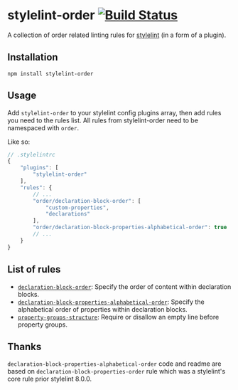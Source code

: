 # stylelint-order [![Build Status][ci-img]][ci]

A collection of order related linting rules for [stylelint] (in a form of a plugin).

## Installation

```
npm install stylelint-order
```

## Usage

Add `stylelint-order` to your stylelint config plugins array, then add rules you need to the rules list. All rules from stylelint-order need to be namespaced with `order`.

Like so:

```js
// .stylelintrc
{
	"plugins": [
		"stylelint-order"
	],
	"rules": {
		// ...
		"order/declaration-block-order": [
			"custom-properties",
			"declarations"
		],
		"order/declaration-block-properties-alphabetical-order": true
		// ...
	}
}
```

## List of rules

* [`declaration-block-order`](./rules/declaration-block-order/README.md): Specify the order of content within declaration blocks.
* [`declaration-block-properties-alphabetical-order`](./rules/declaration-block-properties-alphabetical-order/README.md): Specify the alphabetical order of properties within declaration blocks.
* [`property-groups-structure`](./rules/property-groups-structure/README.md): Require or disallow an empty line before property groups.

## Thanks

`declaration-block-properties-alphabetical-order` code and readme are based on `declaration-block-properties-order` rule which was a stylelint's core rule prior stylelint 8.0.0.

[ci-img]: https://travis-ci.org/hudochenkov/stylelint-order.svg
[ci]: https://travis-ci.org/hudochenkov/stylelint-order

[stylelint]: http://stylelint.io/
